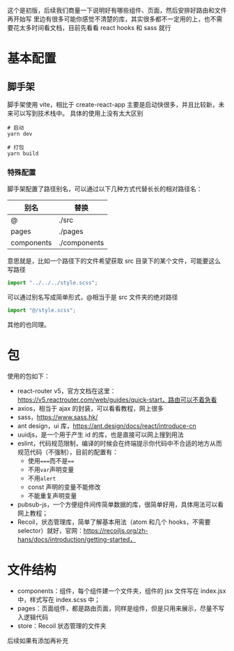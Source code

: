 这个是初版，后续我们商量一下说明好有哪些组件、页面，然后安排好路由和文件再开始写
里边有很多可能你感觉不清楚的库，其实很多都不一定用的上，也不需要花太多时间看文档，目前先看看 react hooks 和 sass 就行

# 基本配置

## 脚手架

脚手架使用 vite，相比于 create-react-app 主要是启动快很多，并且比较新，未来可以写到技术栈中。
具体的使用上没有太大区别

```
# 启动
yarn dev

# 打包
yarn build
```

### 特殊配置

脚手架配置了路径别名，可以通过以下几种方式代替长长的相对路径名：

| 别名       | 替换         |
| ---------- | ------------ |
| @          | ./src        |
| pages      | ./pages      |
| components | ./components |

意思就是，比如一个路径下的文件希望获取 src 目录下的某个文件，可能要这么写路径

```js
import "../../../style.scss";
```

可以通过别名写成简单形式，@相当于是 src 文件夹的绝对路径

```js
import "@/style.scss";
```

其他的也同理。

# 包

使用的包如下：

- react-router v5，官方文档在这里：https://v5.reactrouter.com/web/guides/quick-start，路由可以不着急看
- axios，相当于 ajax 的封装，可以看看教程，网上很多
- sass，https://www.sass.hk/
- ant design，ui 库，https://ant.design/docs/react/introduce-cn
- uuidjs，是一个用于产生 id 的库，也是直接可以网上搜到用法
- eslint，代码规范限制，编译的时候会在终端提示你代码中不合适的地方从而规范代码（不强制），目前的配置有：
  - 使用`===`而不是`==`
  - 不用`var`声明变量
  - 不用`alert`
  - const 声明的变量不能修改
  - 不能重复声明变量
- pubsub-js，一个方便组件间传简单数据的库，很简单好用，具体用法可以看网上教程；
- Recoil，状态管理库，简单了解基本用法（atom 和几个 hooks，不需要 selector）就好，官网：https://recoiljs.org/zh-hans/docs/introduction/getting-started，

# 文件结构

- components：组件，每个组件建一个文件夹，组件的 jsx 文件写在 index.jsx 中，样式写在 index.scss 中；
- pages：页面组件，都是路由页面，同样是组件，但是只用来展示，尽量不写入逻辑代码
- store：Recoil 状态管理的文件夹

后续如果有添加再补充

